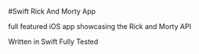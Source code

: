 #Swift Rick And Morty App

full featured iOS app showcasing the Rick and Morty API

Written in Swift
Fully Tested

